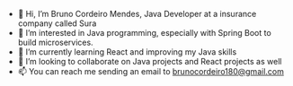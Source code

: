- 👋 Hi, I’m Bruno Cordeiro Mendes, Java Developer at a insurance company called Sura
- 👀 I’m interested in Java programming, especially with Spring Boot to build microservices.
- 🌱 I’m currently learning React and improving my Java skills
- 💞️ I’m looking to collaborate on Java projects and React projects as well
- 📫 You can reach me sending an email to brunocordeiro180@gmail.com
